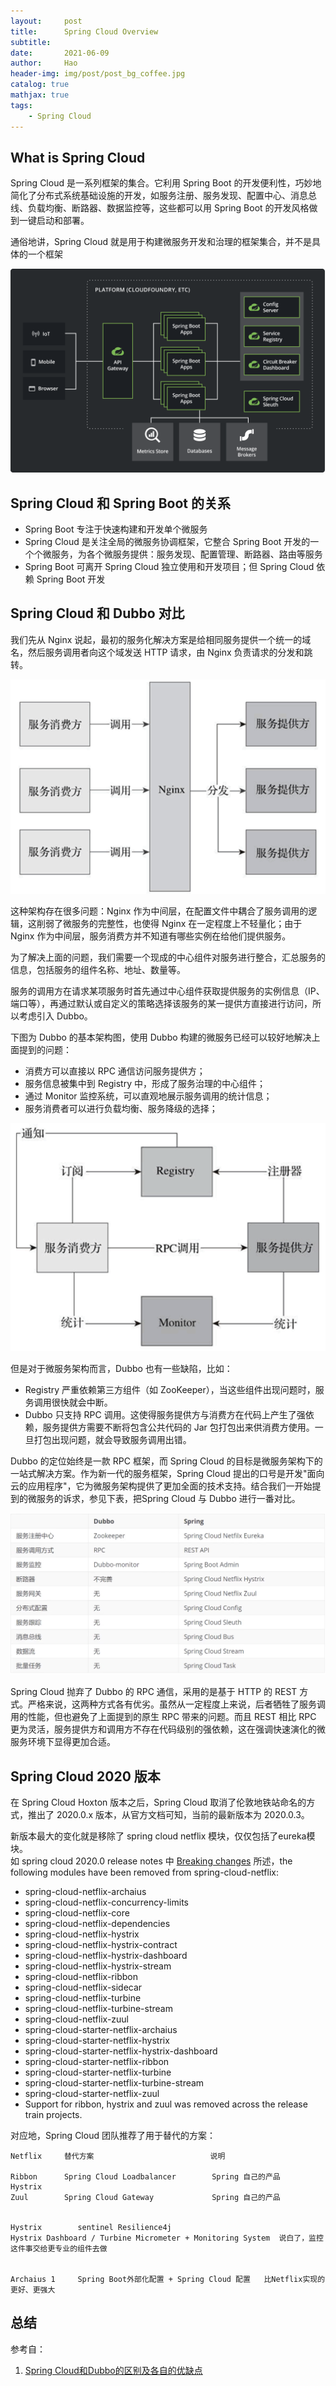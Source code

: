 ```yaml
---
layout:     post
title:      Spring Cloud Overview
subtitle:   
date:       2021-06-09
author:     Hao
header-img: img/post/post_bg_coffee.jpg
catalog: true
mathjax: true
tags:
    - Spring Cloud
---
```


## What is Spring Cloud

Spring Cloud 是一系列框架的集合。它利用 Spring Boot 的开发便利性，巧妙地简化了分布式系统基础设施的开发，如服务注册、服务发现、配置中心、消息总线、负载均衡、断路器、数据监控等，这些都可以用 Spring Boot 的开发风格做到一键启动和部署。

通俗地讲，Spring Cloud 就是用于构建微服务开发和治理的框架集合，并不是具体的一个框架

![img](/img/SpringCloud/sc_def.png)

## Spring Cloud 和 Spring Boot 的关系

+ Spring Boot 专注于快速构建和开发单个微服务
+ Spring Cloud 是关注全局的微服务协调框架，它整合 Spring Boot 开发的一个个微服务，为各个微服务提供：服务发现、配置管理、断路器、路由等服务
+ Spring Boot 可离开 Spring Cloud 独立使用和开发项目；但 Spring Cloud 依赖 Spring Boot 开发

## Spring Cloud 和 Dubbo 对比

我们先从 Nginx 说起，最初的服务化解决方案是给相同服务提供一个统一的域名，然后服务调用者向这个域发送 HTTP 请求，由 Nginx 负责请求的分发和跳转。

![img](/img/SpringCloud/nginx.png)

这种架构存在很多问题：Nginx 作为中间层，在配置文件中耦合了服务调用的逻辑，这削弱了微服务的完整性，也使得 Nginx 在一定程度上不轻量化；由于 Nginx 作为中间层，服务消费方并不知道有哪些实例在给他们提供服务。

为了解决上面的问题，我们需要一个现成的中心组件对服务进行整合，汇总服务的信息，包括服务的组件名称、地址、数量等。

服务的调用方在请求某项服务时首先通过中心组件获取提供服务的实例信息（IP、端口等），再通过默认或自定义的策略选择该服务的某一提供方直接进行访问，所以考虑引入 Dubbo。

下图为 Dubbo 的基本架构图，使用 Dubbo 构建的微服务已经可以较好地解决上面提到的问题：
+ 消费方可以直接以 RPC 通信访问服务提供方；
+ 服务信息被集中到 Registry 中，形成了服务治理的中心组件；
+ 通过 Monitor 监控系统，可以直观地展示服务调用的统计信息；
+ 服务消费者可以进行负载均衡、服务降级的选择；

![img](/img/SpringCloud/dubbo.png)

但是对于微服务架构而言，Dubbo 也有一些缺陷，比如：
+ Registry 严重依赖第三方组件（如 ZooKeeper），当这些组件出现问题时，服务调用很快就会中断。
+ Dubbo 只支持 RPC 调用。这使得服务提供方与消费方在代码上产生了强依赖，服务提供方需要不断将包含公共代码的 Jar 包打包出来供消费方使用。一旦打包出现问题，就会导致服务调用出错。

Dubbo 的定位始终是一款 RPC 框架，而 Spring Cloud 的目标是微服务架构下的一站式解决方案。作为新一代的服务框架，Spring Cloud 提出的口号是开发"面向云的应用程序"，它为微服务架构提供了更加全面的技术支持。结合我们一开始提到的微服务的诉求，参见下表，把Spring Cloud 与 Dubbo 进行一番对比。

![img](/img/SpringCloud/sc_vs_dubbo.png)

Spring Cloud 抛弃了 Dubbo 的 RPC 通信，采用的是基于 HTTP 的 REST 方式。严格来说，这两种方式各有优劣。虽然从一定程度上来说，后者牺牲了服务调用的性能，但也避免了上面提到的原生 RPC 带来的问题。而且 REST 相比 RPC 更为灵活，服务提供方和调用方不存在代码级别的强依赖，这在强调快速演化的微服务环境下显得更加合适。

## Spring Cloud 2020 版本

在 Spring Cloud Hoxton 版本之后，Spring Cloud 取消了伦敦地铁站命名的方式，推出了 2020.0.x 版本，从官方文档可知，当前的最新版本为 2020.0.3。

新版本最大的变化就是移除了 spring cloud netflix 模块，仅仅包括了eureka模块。\
如 spring cloud 2020.0 release notes 中 [Breaking changes](https://github.com/spring-cloud/spring-cloud-release/wiki/Spring-Cloud-2020.0-Release-Notes#breaking-changes) 所述，the following modules have been removed from spring-cloud-netflix:

+ spring-cloud-netflix-archaius
+ spring-cloud-netflix-concurrency-limits
+ spring-cloud-netflix-core
+ spring-cloud-netflix-dependencies
+ spring-cloud-netflix-hystrix
+ spring-cloud-netflix-hystrix-contract
+ spring-cloud-netflix-hystrix-dashboard
+ spring-cloud-netflix-hystrix-stream
+ spring-cloud-netflix-ribbon
+ spring-cloud-netflix-sidecar
+ spring-cloud-netflix-turbine
+ spring-cloud-netflix-turbine-stream
+ spring-cloud-netflix-zuul
+ spring-cloud-starter-netflix-archaius
+ spring-cloud-starter-netflix-hystrix
+ spring-cloud-starter-netflix-hystrix-dashboard
+ spring-cloud-starter-netflix-ribbon
+ spring-cloud-starter-netflix-turbine
+ spring-cloud-starter-netflix-turbine-stream
+ spring-cloud-starter-netflix-zuul
+ Support for ribbon, hystrix and zuul was removed across the release train projects.

对应地，Spring Cloud 团队推荐了用于替代的方案：

```
Netflix     替代方案                          说明

Ribbon	    Spring Cloud Loadbalancer	     Spring 自己的产品
Hystrix     
Zuul        Spring Cloud Gateway	         Spring 自己的产品


Hystrix	       sentinel Resilience4j	
Hystrix Dashboard / Turbine	Micrometer + Monitoring System	说白了，监控这件事交给更专业的组件去做


Archaius 1	   Spring Boot外部化配置 + Spring Cloud 配置   比Netflix实现的更好、更强大

```



## 总结

参考自：
1. [Spring Cloud和Dubbo的区别及各自的优缺点](http://c.biancheng.net/spring_cloud/)


